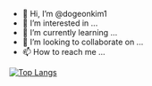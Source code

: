 - 👋 Hi, I’m @dogeonkim1
- 👀 I’m interested in ...
- 🌱 I’m currently learning ...
- 💞️ I’m looking to collaborate on ...
- 📫 How to reach me ...

[![Top Langs](https://github-readme-stats.vercel.app/api/top-langs/?username=dogeonkim1)](https://github.com/anuraghazra/github-readme-stats)

